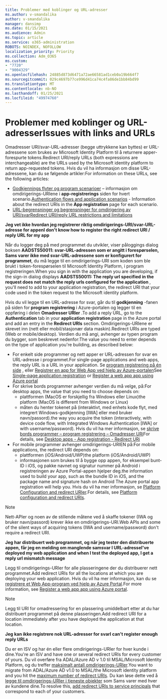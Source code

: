 ```yaml
---
title: Problemer med koblinger og URL-adresser
ms.author: v-smandalika
author: v-smandalika
manager: dansimp
ms.date: 01/15/2021
ms.audience: Admin
ms.topic: article
ms.service: o365-administration
ROBOTS: NOINDEX, NOFOLLOW
localization_priority: Priority
ms.collection: Adm_O365
ms.custom:
- "7720"
- "9004329"
ms.openlocfilehash: 24885d873d6471a72ae66581ad1ceb0a19b664f7
ms.sourcegitcommit: 029c4697b77ce996d41ca74c4fa86de1bb84bd99
ms.translationtype: MT
ms.contentlocale: nb-NO
ms.lasthandoff: 01/25/2021
ms.locfileid: "49974760"
---
```

# <a name="issues-with-links-and-urls"></a><span data-ttu-id="a5a3b-102">Problemer med koblinger og URL-adresser</span><span class="sxs-lookup"><span data-stu-id="a5a3b-102">Issues with links and URLs</span></span>

<span data-ttu-id="a5a3b-103">Omadresser URI/svar-URL-adresser (begge uttrykkene kan byttes) er URL-adressene som brukes av Microsoft Identity Platform til å returnere apper-forespurte tokens.</span><span class="sxs-lookup"><span data-stu-id="a5a3b-103">Redirect URI/reply URLs (both expressions are interchangeable) are the URLs used by the Microsoft identity platform to return app-requested tokens.</span></span> <span data-ttu-id="a5a3b-104">Hvis du vil ha informasjon om disse URL-adressene, kan du se følgende artikler:</span><span class="sxs-lookup"><span data-stu-id="a5a3b-104">For information on these URLs, see the following articles:</span></span>

- <span data-ttu-id="a5a3b-105">[Godkjennings flyter og program scenarioer](https://docs.microsoft.com/azure/active-directory/develop/authentication-flows-app-scenarios) – informasjon om omdirigerings-URIene i **app-registrerings** siden for hvert scenario.</span><span class="sxs-lookup"><span data-stu-id="a5a3b-105">[Authentication flows and application scenarios](https://docs.microsoft.com/azure/active-directory/develop/authentication-flows-app-scenarios) - Information about the redirect URIs in the **App registration** page for each scenario.</span></span>
- [<span data-ttu-id="a5a3b-106">URL-begrensninger og begrensninger for omdirigering av URI/svar</span><span class="sxs-lookup"><span data-stu-id="a5a3b-106">Redirect URI/reply URL restrictions and limitations</span></span>](https://docs.microsoft.com/azure/active-directory/develop/reply-url)

<span data-ttu-id="a5a3b-107">**Jeg vet ikke hvordan jeg registrerer riktig omdirigerings-URI/svar-URL-adresse for appen**</span><span class="sxs-lookup"><span data-stu-id="a5a3b-107">**I don't know how to register the right redirect URI / reply URL for my app**</span></span>

<span data-ttu-id="a5a3b-108">Når du logger deg på med programmet du utvikler, viser påloggings dialog boksen **AADSTS50011: svar-URL-adressen som er angitt i forespørselen, Sams varer ikke med svar-URL-adressene som <your app ID> er konfigurert for programmet**, du må legge til en omdirigerings-URI som koden som ble brukt i token-forespørselen til Microsoft Identity Platform, i program registreringen.</span><span class="sxs-lookup"><span data-stu-id="a5a3b-108">When you sign in with the application you are developing, if the sign-in dialog displays **AADSTS50011: The reply url specified in the request does not match the reply urls configured for the application <your app ID>**, you'll need to add to your application registration, the redirect URI that your code used in the token request to the Microsoft identity platform.</span></span>

<span data-ttu-id="a5a3b-109">Hvis du vil legge til en URL-adresse for svar, går du til **godkjenning** -fanen på siden for **program registrering** i Azure-portalen og legger til en oppføring i delen **Omadresser URIer** .</span><span class="sxs-lookup"><span data-stu-id="a5a3b-109">To add a reply URL, go to the **Authentication** tab in your **application registration** page in the Azure portal and add an entry in the **Redirect URIs** section.</span></span> <span data-ttu-id="a5a3b-110">Omdirigerings-URIene er skrevet inn (nett eller mobil/stasjonær data maskin).</span><span class="sxs-lookup"><span data-stu-id="a5a3b-110">Redirect URIs are typed (Web or mobile/desktop).</span></span> <span data-ttu-id="a5a3b-111">Verdien du må angi, avhenger av typen program du bygger, som beskrevet nedenfor:</span><span class="sxs-lookup"><span data-stu-id="a5a3b-111">The value you need to enter depends on the type of application you're building, as described below:</span></span>

- <span data-ttu-id="a5a3b-112">For enkelt side programmer og nett apper er URL-adressen for svar en URL-adresse i programmet.</span><span class="sxs-lookup"><span data-stu-id="a5a3b-112">For single-page applications and web apps, the reply URL is a URL in your application.</span></span> <span data-ttu-id="a5a3b-113">Se [program registrering på én side](https://docs.microsoft.com/azure/active-directory/develop/scenario-spa-app-registration#register-a-redirect-uri) , eller [Registrer en app for Web App ved hjelp av Azure-portalen](https://docs.microsoft.com/azure/active-directory/develop/scenario-web-app-sign-user-app-registration?tabs=aspnetcore#register-an-app-using-azure-portal)</span><span class="sxs-lookup"><span data-stu-id="a5a3b-113">See [Single-page application registration](https://docs.microsoft.com/azure/active-directory/develop/scenario-spa-app-registration#register-a-redirect-uri) or [Register a web app app using Azure portal](https://docs.microsoft.com/azure/active-directory/develop/scenario-web-app-sign-user-app-registration?tabs=aspnetcore#register-an-app-using-azure-portal)</span></span>
- <span data-ttu-id="a5a3b-114">For skrive bords programmer avhenger verdien du må velge, på:</span><span class="sxs-lookup"><span data-stu-id="a5a3b-114">For desktop apps, the value that you need to choose depends on:</span></span>
    - <span data-ttu-id="a5a3b-115">plattformen (MacOS er forskjellig fra Windows eller Linux)</span><span class="sxs-lookup"><span data-stu-id="a5a3b-115">the platform (MacOS is different from Windows or Linux)</span></span>
    - <span data-ttu-id="a5a3b-116">måten du henter tokenet på (interaktivt, med enhets kode flyt, med integrert Windows-godkjenning [IWA] eller med bruker navn/passord).</span><span class="sxs-lookup"><span data-stu-id="a5a3b-116">the way you acquire the token (interactively, with device code flow, with Integrated Windows Authentication [IWA] or with username/password).</span></span>
    <span data-ttu-id="a5a3b-117">Hvis du vil ha mer informasjon, se [skrive bords programmer – program registrering – Omadresser URi](https://docs.microsoft.com/azure/active-directory/develop/scenario-desktop-app-registration#redirect-uris)</span><span class="sxs-lookup"><span data-stu-id="a5a3b-117">For details, see [Desktop apps - App registration - Redirect URi](https://docs.microsoft.com/azure/active-directory/develop/scenario-desktop-app-registration#redirect-uris)</span></span>
- <span data-ttu-id="a5a3b-118">For mobile programmer avhenger omdirigerings-URIEN på:</span><span class="sxs-lookup"><span data-stu-id="a5a3b-118">For mobile applications, the redirect URI depends on:</span></span>
    - <span data-ttu-id="a5a3b-119">plattformen (iOS/Android/UWP)</span><span class="sxs-lookup"><span data-stu-id="a5a3b-119">the platform (iOS/Android/UWP)</span></span>
    - <span data-ttu-id="a5a3b-120">informasjonen som brukes til å bygge opp appen, for eksempel bunt-ID i iOS, og pakke navnet og signatur nummer på Android i registreringen av Azure Portal-appen hjelper deg.</span><span class="sxs-lookup"><span data-stu-id="a5a3b-120">the information used to build your app, such as the bundle ID in iOS, and the package name and signature hash on Android The Azure portal app registration will help you.</span></span> <span data-ttu-id="a5a3b-121">Hvis du vil ha mer informasjon, se [Platform Configuration and redirect URIer](https://docs.microsoft.com/azure/active-directory/develop/scenario-mobile-app-registration#platform-configuration-and-redirect-uris).</span><span class="sxs-lookup"><span data-stu-id="a5a3b-121">For details, see [Platform configuration and redirect URIs](https://docs.microsoft.com/azure/active-directory/develop/scenario-mobile-app-registration#platform-configuration-and-redirect-uris).</span></span>

> [!NOTE]
> <span data-ttu-id="a5a3b-122">Nett-APIer og noen av de stillende måtene ved å skaffe tokener (IWA og bruker navn/passord) krever ikke en omdirigerings-URI.</span><span class="sxs-lookup"><span data-stu-id="a5a3b-122">Web APIs and some of the silent ways of acquiring tokens (IWA and username/password) don't require a redirect URI.</span></span>

<span data-ttu-id="a5a3b-123">**Jeg har distribuert web programmet, og når jeg tester den distribuerte appen, får jeg en melding om manglende samsvar I URL-adresse**</span><span class="sxs-lookup"><span data-stu-id="a5a3b-123">**I've deployed my web application and when I test the deployed app, I get a reply url mismatch message**</span></span>

<span data-ttu-id="a5a3b-124">Legg til omdirigerings-URIer for alle plasseringene der du distribuerer nett programmet.</span><span class="sxs-lookup"><span data-stu-id="a5a3b-124">Add redirect URIs for all the locations at which you are deploying your web application.</span></span> <span data-ttu-id="a5a3b-125">Hvis du vil ha mer informasjon, kan du se [registrere et Web App-program ved hjelp av Azure Portal](https://docs.microsoft.com/azure/active-directory/develop/scenario-web-app-sign-user-app-registration).</span><span class="sxs-lookup"><span data-stu-id="a5a3b-125">For more information, see [Register a web app app using Azure portal](https://docs.microsoft.com/azure/active-directory/develop/scenario-web-app-sign-user-app-registration).</span></span>

> [!NOTE]
> <span data-ttu-id="a5a3b-126">Legg til URI for omadressering for en plassering umiddelbart etter at du har distribuert programmet på denne plasseringen.</span><span class="sxs-lookup"><span data-stu-id="a5a3b-126">Add redirect URI for a location immediately after you have deployed the application at that location.</span></span>

<span data-ttu-id="a5a3b-127">**Jeg kan ikke registrere nok URL-adresser for svar**</span><span class="sxs-lookup"><span data-stu-id="a5a3b-127">**I can't register enough reply URLs**</span></span>

<span data-ttu-id="a5a3b-128">Du er en ISV og har én eller flere omdirigerings-URIer for hver kunde i dine.</span><span class="sxs-lookup"><span data-stu-id="a5a3b-128">You're an ISV and have one or several redirect URIs for every customer of yours.</span></span> <span data-ttu-id="a5a3b-129">Du vil overføre fra ADAL/Azure AD v 1.0 til MSAL/Microsoft Identity Platform, og du treffer [maksimalt antall omdirigerings-URIer](https://docs.microsoft.com/azure/active-directory/develop/reply-url#maximum-number-of-redirect-uris).</span><span class="sxs-lookup"><span data-stu-id="a5a3b-129">You want to migrate from ADAL/Azure AD v1.0 to MSAL/the Microsoft identity platform and you hit the [maximum number of redirect URIs](https://docs.microsoft.com/azure/active-directory/develop/reply-url#maximum-number-of-redirect-uris).</span></span> <span data-ttu-id="a5a3b-130">Du kan løse dette ved å [legge til omdirigerings-URIer i tjeneste objekter](https://docs.microsoft.com/azure/active-directory/develop/reply-url#add-redirect-uris-to-service-principals) som Sams varer med hver av kundene dine.</span><span class="sxs-lookup"><span data-stu-id="a5a3b-130">To resolve this, [add redirect URIs to service principals](https://docs.microsoft.com/azure/active-directory/develop/reply-url#add-redirect-uris-to-service-principals) that correspond to each of your customers.</span></span>
